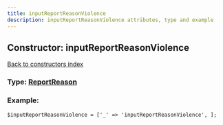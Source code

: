 ```yaml
---
title: inputReportReasonViolence
description: inputReportReasonViolence attributes, type and example
---
```

## Constructor: inputReportReasonViolence  
[Back to constructors index](index.md)






### Type: [ReportReason](../types/ReportReason.md)


### Example:

```
$inputReportReasonViolence = ['_' => 'inputReportReasonViolence', ];
```  

